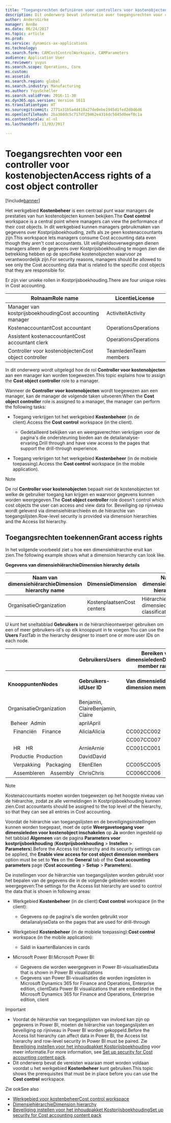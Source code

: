 ```yaml
---
title: "Toegangsrechten definiëren voor controllers voor kostenobjecten"
description: Dit onderwerp bevat informatie over toegangsrechten voor controllers voor kostenobjecten.
author: AndersGirke
manager: AnnBe
ms.date: 06/24/2017
ms.topic: article
ms.prod: 
ms.service: dynamics-ax-applications
ms.technology: 
ms.search.form: CAMCostControlWorkspace, CAMParameters
audience: Application User
ms.reviewer: yuyus
ms.search.scope: Operations, Core
ms.custom: 
ms.assetid: 
ms.search.region: global
ms.search.industry: Manufacturing
ms.author: YuyuScheller
ms.search.validFrom: 2016-11-30
ms.dyn365.ops.version: Version 1611
ms.translationtype: HT
ms.sourcegitcommit: 2771a31b5a4d418a27de0ebe1945d1fed2d8d6d6
ms.openlocfilehash: 2ba38ddc5c717df29462e4316dc5045d0eef8c1a
ms.contentlocale: nl-nl
ms.lasthandoff: 11/03/2017

---
```


# <a name="access-rights-of-a-cost-object-controller"></a><span data-ttu-id="c9602-103">Toegangsrechten voor een controller voor kostenobjecten</span><span class="sxs-lookup"><span data-stu-id="c9602-103">Access rights of a cost object controller</span></span>

[!include[banner](../includes/banner.md)]

<span data-ttu-id="c9602-104">Het werkgebied **Kostenbeheer** is een centraal punt waar managers de prestaties van hun kostenobjecten kunnen bekijken.</span><span class="sxs-lookup"><span data-stu-id="c9602-104">The **Cost control** workspace is a central point where managers can view the performance of their cost objects.</span></span> <span data-ttu-id="c9602-105">In dit werkgebied kunnen managers gebruikmaken van gegevens over Kostprijsboekhouding, zelfs als ze geen kostenaccountants zijn.</span><span class="sxs-lookup"><span data-stu-id="c9602-105">This workspace lets managers consume Cost accounting data even though they aren't cost accountants.</span></span> <span data-ttu-id="c9602-106">Uit veiligheidsoverwegingen dienen managers alleen de gegevens over Kostprijsboekhouding te mogen zien die betrekking hebben op de specifieke kostenobjecten waarvoor ze verantwoordelijk zijn.</span><span class="sxs-lookup"><span data-stu-id="c9602-106">For security reasons, managers should be allowed to see only the Cost accounting data that is related to the specific cost objects that they are responsible for.</span></span>

<span data-ttu-id="c9602-107">Er zijn vier unieke rollen in Kostprijsboekhouding.</span><span class="sxs-lookup"><span data-stu-id="c9602-107">There are four unique roles in Cost accounting.</span></span>

| <span data-ttu-id="c9602-108">Rolnaam</span><span class="sxs-lookup"><span data-stu-id="c9602-108">Role name</span></span>               | <span data-ttu-id="c9602-109">Licentie</span><span class="sxs-lookup"><span data-stu-id="c9602-109">License</span></span>      |
|-------------------------|--------------|
| <span data-ttu-id="c9602-110">Manager van kostprijsboekhouding</span><span class="sxs-lookup"><span data-stu-id="c9602-110">Cost accounting manager</span></span> | <span data-ttu-id="c9602-111">Activiteit</span><span class="sxs-lookup"><span data-stu-id="c9602-111">Activity</span></span>     |
| <span data-ttu-id="c9602-112">Kostenaccountant</span><span class="sxs-lookup"><span data-stu-id="c9602-112">Cost accountant</span></span>         | <span data-ttu-id="c9602-113">Operations</span><span class="sxs-lookup"><span data-stu-id="c9602-113">Operations</span></span>   |
| <span data-ttu-id="c9602-114">Assistent kostenaccountant</span><span class="sxs-lookup"><span data-stu-id="c9602-114">Cost accountant clerk</span></span>   | <span data-ttu-id="c9602-115">Operations</span><span class="sxs-lookup"><span data-stu-id="c9602-115">Operations</span></span>   |
| <span data-ttu-id="c9602-116">Controller voor kostenobjecten</span><span class="sxs-lookup"><span data-stu-id="c9602-116">Cost object controller</span></span>  | <span data-ttu-id="c9602-117">Teamleden</span><span class="sxs-lookup"><span data-stu-id="c9602-117">Team members</span></span> |

<span data-ttu-id="c9602-118">In dit onderwerp wordt uitgelegd hoe de rol **Controller voor kostenobjecten** aan een manager kan worden toegewezen.</span><span class="sxs-lookup"><span data-stu-id="c9602-118">This topic explains how to assign the **Cost object controller** role to a manager.</span></span>

<span data-ttu-id="c9602-119">Wanneer de **Controller voor kostenobjecten** wordt toegewezen aan een manager, kan de manager de volgende taken uitvoeren:</span><span class="sxs-lookup"><span data-stu-id="c9602-119">When the **Cost object controller** role is assigned to a manager, the manager can perform the following tasks:</span></span>

- <span data-ttu-id="c9602-120">Toegang verkrijgen tot het werkgebied **Kostenbeheer** (in de client).</span><span class="sxs-lookup"><span data-stu-id="c9602-120">Access the **Cost control** workspace (in the client).</span></span>

    - <span data-ttu-id="c9602-121">Gedetailleerd bekijken van en weergaverechten verkrijgen voor de pagina's die ondersteuning bieden aan de detailanalyse-ervaring.</span><span class="sxs-lookup"><span data-stu-id="c9602-121">Drill through and have view access to the pages that support the drill-through experience.</span></span>

- <span data-ttu-id="c9602-122">Toegang verkrijgen tot het werkgebied **Kostenbeheer** (in de mobiele toepassing).</span><span class="sxs-lookup"><span data-stu-id="c9602-122">Access the **Cost control** workspace (in the mobile application).</span></span>

> [!NOTE]
> <span data-ttu-id="c9602-123">De rol **Controller voor kostenobjecten** bepaalt niet de kostenobjecten tot welke de gebruiker toegang kan krijgen en waarvoor gegevens kunnen worden weergegeven.</span><span class="sxs-lookup"><span data-stu-id="c9602-123">The **Cost object controller** role doesn't control which cost objects the user can access and view data for.</span></span> <span data-ttu-id="c9602-124">Beveiliging op rijniveau wordt geleverd via dimensiehiërarchieën en de hiërarchie van toegangslijsten.</span><span class="sxs-lookup"><span data-stu-id="c9602-124">Row-level security is provided via dimension hierarchies and the Access list hierarchy.</span></span>

## <a name="grant-access-rights"></a><span data-ttu-id="c9602-125">Toegangsrechten toekennen</span><span class="sxs-lookup"><span data-stu-id="c9602-125">Grant access rights</span></span>
<span data-ttu-id="c9602-126">In het volgende voorbeeld ziet u hoe een dimensiehiërarchie eruit kan zien.</span><span class="sxs-lookup"><span data-stu-id="c9602-126">The following example shows what a dimension hierarchy can look like.</span></span>

<span data-ttu-id="c9602-127">**Gegevens van dimensiehiërarchie**</span><span class="sxs-lookup"><span data-stu-id="c9602-127">**Dimension hierarchy details**</span></span>

| <span data-ttu-id="c9602-128">Naam van dimensiehiërarchie</span><span class="sxs-lookup"><span data-stu-id="c9602-128">Dimension hierarchy name</span></span> | <span data-ttu-id="c9602-129">Dimensie</span><span class="sxs-lookup"><span data-stu-id="c9602-129">Dimension</span></span>    | <span data-ttu-id="c9602-130">Naam van type dimensiehiërarchie</span><span class="sxs-lookup"><span data-stu-id="c9602-130">Dimension hierarchy type name</span></span>      | <span data-ttu-id="c9602-131">Hiërarchie van toegangslijsten</span><span class="sxs-lookup"><span data-stu-id="c9602-131">Access list hierarchy</span></span> |
|--------------------------|--------------|------------------------------------|-----------------------|
| <span data-ttu-id="c9602-132">Organisatie</span><span class="sxs-lookup"><span data-stu-id="c9602-132">Organization</span></span>             | <span data-ttu-id="c9602-133">Kostenplaatsen</span><span class="sxs-lookup"><span data-stu-id="c9602-133">Cost centers</span></span> | <span data-ttu-id="c9602-134">Hiërarchie dimensieclassificatie</span><span class="sxs-lookup"><span data-stu-id="c9602-134">Dimension classification hierarchy</span></span> | <span data-ttu-id="c9602-135">**Ja**</span><span class="sxs-lookup"><span data-stu-id="c9602-135">**Yes**</span></span>               |

<span data-ttu-id="c9602-136">U kunt het sneltabblad **Gebruikers** in de hiërarchieontwerper gebruiken om een of meer gebruikers-id's op elk knooppunt in te voegen.</span><span class="sxs-lookup"><span data-stu-id="c9602-136">You can use the **Users** FastTab in the hierarchy designer to insert one or more user IDs on each node.</span></span>

|                                   | <span data-ttu-id="c9602-137">Gebruikers</span><span class="sxs-lookup"><span data-stu-id="c9602-137">Users</span></span>            | <span data-ttu-id="c9602-138">Bereiken van dimensieleden</span><span class="sxs-lookup"><span data-stu-id="c9602-138">Dimension member ranges</span></span>   |                         |
|-----------------------------------|------------------|---------------------------|-------------------------|
| <span data-ttu-id="c9602-139">**Knooppunten**</span><span class="sxs-lookup"><span data-stu-id="c9602-139">**Nodes**</span></span>                         | <span data-ttu-id="c9602-140">**Gebruikers-id**</span><span class="sxs-lookup"><span data-stu-id="c9602-140">**User ID**</span></span>      | <span data-ttu-id="c9602-141">**Van dimensielid**</span><span class="sxs-lookup"><span data-stu-id="c9602-141">**From dimension member**</span></span> | <span data-ttu-id="c9602-142">**Tot dimensielid**</span><span class="sxs-lookup"><span data-stu-id="c9602-142">**To dimension member**</span></span> |
| <span data-ttu-id="c9602-143">Organisatie</span><span class="sxs-lookup"><span data-stu-id="c9602-143">Organization</span></span>                      | <span data-ttu-id="c9602-144">Benjamin, Claire</span><span class="sxs-lookup"><span data-stu-id="c9602-144">Benjamin, Claire</span></span> |                           |                         |
| <span data-ttu-id="c9602-145">&nbsp;&nbsp;Beheer</span><span class="sxs-lookup"><span data-stu-id="c9602-145">&nbsp;&nbsp;Admin</span></span>                 | <span data-ttu-id="c9602-146">april</span><span class="sxs-lookup"><span data-stu-id="c9602-146">April</span></span>            |                           |                         |
| <span data-ttu-id="c9602-147">&nbsp;&nbsp;&nbsp;&nbsp;Financiën</span><span class="sxs-lookup"><span data-stu-id="c9602-147">&nbsp;&nbsp;&nbsp;&nbsp;Finance</span></span>   | <span data-ttu-id="c9602-148">Alicia</span><span class="sxs-lookup"><span data-stu-id="c9602-148">Alicia</span></span>           | <span data-ttu-id="c9602-149">CC002</span><span class="sxs-lookup"><span data-stu-id="c9602-149">CC002</span></span>                     | <span data-ttu-id="c9602-150">CC003</span><span class="sxs-lookup"><span data-stu-id="c9602-150">CC003</span></span>                   |
|                                   |                  | <span data-ttu-id="c9602-151">CC007</span><span class="sxs-lookup"><span data-stu-id="c9602-151">CC007</span></span>                     | <span data-ttu-id="c9602-152">CC007</span><span class="sxs-lookup"><span data-stu-id="c9602-152">CC007</span></span>                   |
| <span data-ttu-id="c9602-153">&nbsp;&nbsp;&nbsp;&nbsp;HR</span><span class="sxs-lookup"><span data-stu-id="c9602-153">&nbsp;&nbsp;&nbsp;&nbsp;HR</span></span>        | <span data-ttu-id="c9602-154">Arnie</span><span class="sxs-lookup"><span data-stu-id="c9602-154">Arnie</span></span>            | <span data-ttu-id="c9602-155">CC001</span><span class="sxs-lookup"><span data-stu-id="c9602-155">CC001</span></span>                     | <span data-ttu-id="c9602-156">CC001</span><span class="sxs-lookup"><span data-stu-id="c9602-156">CC001</span></span>                   |
| <span data-ttu-id="c9602-157">&nbsp;&nbsp;Productie</span><span class="sxs-lookup"><span data-stu-id="c9602-157">&nbsp;&nbsp;Production</span></span>            | <span data-ttu-id="c9602-158">David</span><span class="sxs-lookup"><span data-stu-id="c9602-158">David</span></span>            |                           |                         |
| <span data-ttu-id="c9602-159">&nbsp;&nbsp;&nbsp;&nbsp;Verpakking</span><span class="sxs-lookup"><span data-stu-id="c9602-159">&nbsp;&nbsp;&nbsp;&nbsp;Packaging</span></span> | <span data-ttu-id="c9602-160">Ellen</span><span class="sxs-lookup"><span data-stu-id="c9602-160">Ellen</span></span>            | <span data-ttu-id="c9602-161">CC005</span><span class="sxs-lookup"><span data-stu-id="c9602-161">CC005</span></span>                     | <span data-ttu-id="c9602-162">CC005</span><span class="sxs-lookup"><span data-stu-id="c9602-162">CC005</span></span>                   |
| <span data-ttu-id="c9602-163">&nbsp;&nbsp;&nbsp;&nbsp;Assembleren</span><span class="sxs-lookup"><span data-stu-id="c9602-163">&nbsp;&nbsp;&nbsp;&nbsp;Assembly</span></span>  | <span data-ttu-id="c9602-164">Chris</span><span class="sxs-lookup"><span data-stu-id="c9602-164">Chris</span></span>            | <span data-ttu-id="c9602-165">CC006</span><span class="sxs-lookup"><span data-stu-id="c9602-165">CC006</span></span>                     | <span data-ttu-id="c9602-166">CC006</span><span class="sxs-lookup"><span data-stu-id="c9602-166">CC006</span></span>                   |

> [!NOTE]
> <span data-ttu-id="c9602-167">Kostenaccountants moeten worden toegewezen op het hoogste niveau van de hiërarchie, zodat ze alle vermeldingen in Kostprijsboekhouding kunnen zien.</span><span class="sxs-lookup"><span data-stu-id="c9602-167">Cost accountants should be assigned to the top level of the hierarchy, so that they can see all entries in Cost accounting.</span></span>

<span data-ttu-id="c9602-168">Voordat de hiërarchie van toegangslijsten en de beveiligingsinstellingen kunnen worden toegepast, moet de optie **Weergavetoegang voor dimensieleden voor kostenobject inschakelen** op **Ja** worden ingesteld op het tabblad **Algemeen** van de pagina **Parameters voor kostprijsboekhouding** (**Kostprijsboekhouding** > **Instellen** > **Parameters**).</span><span class="sxs-lookup"><span data-stu-id="c9602-168">Before the Access list hierarchy and its security settings can be applied, the **Enable view access for cost object dimension members** option must be set to **Yes** on the **General** tab of the **Cost accounting parameters** page (**Cost accounting** > **Setup** > **Parameters**).</span></span>

<span data-ttu-id="c9602-169">De instellingen voor de hiërarchie van toegangslijsten worden gebruikt voor het bepalen van de gegevens die in de volgende gebieden worden weergegeven:</span><span class="sxs-lookup"><span data-stu-id="c9602-169">The settings for the Access list hierarchy are used to control the data that is shown in following areas:</span></span>

- <span data-ttu-id="c9602-170">Werkgebied **Kostenbeheer** (in de client):</span><span class="sxs-lookup"><span data-stu-id="c9602-170">**Cost control** workspace (in the client):</span></span>

    - <span data-ttu-id="c9602-171">Gegevens op de pagina's die worden gebruikt voor detailanalyse</span><span class="sxs-lookup"><span data-stu-id="c9602-171">Data on the pages that are used for drill-through</span></span>

- <span data-ttu-id="c9602-172">Werkgebied **Kostenbeheer** (in de mobiele toepassing):</span><span class="sxs-lookup"><span data-stu-id="c9602-172">**Cost control** workspace (in the mobile application):</span></span>

    - <span data-ttu-id="c9602-173">Saldi in kaarten</span><span class="sxs-lookup"><span data-stu-id="c9602-173">Balances in cards</span></span>

- <span data-ttu-id="c9602-174">Microsoft Power BI:</span><span class="sxs-lookup"><span data-stu-id="c9602-174">Microsoft Power BI:</span></span>

    - <span data-ttu-id="c9602-175">Gegevens die worden weergegeven in Power BI-visualisaties</span><span class="sxs-lookup"><span data-stu-id="c9602-175">Data that is shown in Power BI visualizations</span></span>
    - <span data-ttu-id="c9602-176">Gegevens van Power BI-visualisaties die worden ingesloten in Microsoft Dynamics 365 for Finance and Operations, Enterprise edition, client</span><span class="sxs-lookup"><span data-stu-id="c9602-176">Data Power BI visualizations that are embedded in the Microsoft Dynamics 365 for Finance and Operations, Enterprise edition, client</span></span>

> [!IMPORTANT]
> - <span data-ttu-id="c9602-177">Voordat de hiërarchie van toegangslijsten van invloed kan zijn op gegevens in Power BI, moeten de hiërarchie van toegangslijsten en beveiliging op rijniveau in Power BI worden gekoppeld.</span><span class="sxs-lookup"><span data-stu-id="c9602-177">Before the Access list hierarchy can affect data in Power BI, the Access list hierarchy and row-level security in Power BI must be paired.</span></span> <span data-ttu-id="c9602-178">Zie [Beveiliging instellen voor het inhoudpakket Kostprijsboekhouding](../../dev-itpro/analytics/setup-security-cost-accounting-content-pack.md) voor meer informatie.</span><span class="sxs-lookup"><span data-stu-id="c9602-178">For more information, see [Set up security for Cost accounting content pack](../../dev-itpro/analytics/setup-security-cost-accounting-content-pack.md).</span></span>
> - <span data-ttu-id="c9602-179">Dit onderwerp bevat de vereisten waaraan moet worden voldaan voordat u het werkgebied **Kostenbeheer** kunt gebruiken.</span><span class="sxs-lookup"><span data-stu-id="c9602-179">This topic shows the prerequisites that must be in place before you can use the **Cost control** workspace.</span></span>

<span data-ttu-id="c9602-180">Zie ook</span><span class="sxs-lookup"><span data-stu-id="c9602-180">See also</span></span>

- [<span data-ttu-id="c9602-181">Werkgebied voor kostenbeheer</span><span class="sxs-lookup"><span data-stu-id="c9602-181">Cost control workspace</span></span>](cost-control-workspace.md)
- [<span data-ttu-id="c9602-182">Dimensiehiërarchie</span><span class="sxs-lookup"><span data-stu-id="c9602-182">Dimension hierarchy</span></span>](dimension-hierarchy.md)
- [<span data-ttu-id="c9602-183">Beveiliging instellen voor het inhoudpakket Kostprijsboekhouding</span><span class="sxs-lookup"><span data-stu-id="c9602-183">Set up security for Cost accounting content pack</span></span>](../../dev-itpro/analytics/setup-security-cost-accounting-content-pack.md)


